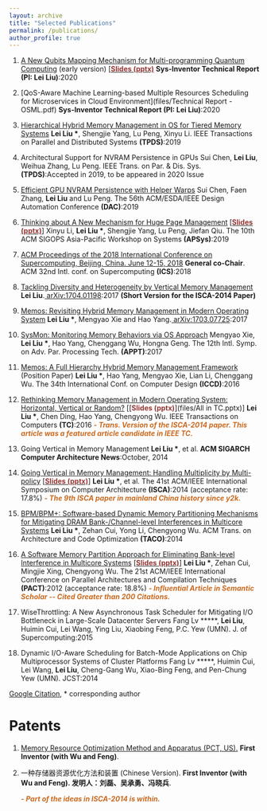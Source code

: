 ```yaml
---
layout: archive
title: "Selected Publications"
permalink: /publications/
author_profile: true
---
```


1. [A New Qubits Mapping Mechanism for Multi-programming Quantum Computing](https://arxiv.org/pdf/2004.12854.pdf) (early version) [[**<span style="color:#953734;">Slides (pptx)</span>**](files/quantum_talk.pptx)
    **Sys-Inventor Technical Report (PI: Lei Liu)**:2020

2. [QoS-Aware Machine Learning-based Multiple Resources Scheduling for Microservices in Cloud Environment](files/Technical Report - OSML.pdf)
    **Sys-Inventor Technical Report (PI: Lei Liu)**:2020

3. [Hierarchical Hybrid Memory Management in OS for Tiered Memory Systems](files/Memos-TPDS-2019.pdf)
    **Lei Liu \***, Shengjie Yang, Lu Peng, Xinyu Li. IEEE Transactions on Parallel and Distributed Systems **(TPDS)**:2019

4. Architectural Support for NVRAM Persistence in GPUs
    Sui Chen, **Lei Liu**, Weihua Zhang, Lu Peng. IEEE Trans. on Par. & Dis. Sys. **(TPDS)**:Accepted in 2019, to be appeared in 2020 Issue

5. [Efficient GPU NVRAM Persistence with Helper Warps](files/dac-19.pdf)
    Sui Chen, Faen Zhang, **Lei Liu** and Lu Peng. The 56th ACM/ESDA/IEEE Design Automation Conference **(DAC)**:2019

6. [Thinking about A New Mechanism for Huge Page Management](files/apsys-2019-final.pdf)  [[**<span style="color:#953734;">Slides (pptx)</span>**](files/apsys-2019.pptx)]
    Xinyu Li, **Lei Liu \***, Shengjie Yang, Lu Peng, Jiefan Qiu. The 10th ACM SIGOPS Asia-Pacific Workshop on Systems **(APSys)**:2019

7. [ACM Proceedings of the 2018 International Conference on Supercomputing, Beijing, China. June 12-15, 2018](https://portalparts.acm.org/3210000/3205289/fm/frontmatter.pdf?ip=159.226.43.53)
    **General co-Chair**. ACM 32nd Intl. conf. on Supercomputing **(ICS)**:2018

8. [Tackling Diversity and Heterogeneity by Vertical Memory Management](files/vp.pdf) 
    **Lei Liu**.[ arXiv:1704.01198](https://arxiv.org/abs/1704.01198):2017 **(Short Version for the ISCA-2014 Paper)**

9. [Memos: Revisiting Hybrid Memory Management in Modern Operating System](https://pan.cstcloud.cn/s/NV5GdcN3T3A)
    **Lei Liu \***, Mengyao Xie and Hao Yang.[ arXiv:1703.07725](https://arxiv.org/abs/1703.07725):2017

10. [SysMon: Monitoring Memory Behaviors via OS Approach](files/appt2017-sysmon-myx.pdf)
     Mengyao Xie, **Lei Liu \***, Hao Yang, Chenggang Wu, Hongna Geng. The 12th Intl. Symp. on Adv. Par. Processing Tech. **(APPT)**:2017

11. [Memos: A Full Hierarchy Hybrid Memory Management Framework](files/ICCD_8.pdf) (Position Paper)
       **Lei Liu \***, Hao Yang, Mengyao Xie, Lian Li, Chenggang Wu. The 34th International Conf. on Computer Design **(ICCD)**:2016

12. [Rethinking Memory Management in Modern Operating System: Horizontal, Vertical or Random?](files/tc-2015-pass19.pdf)  [[**<span style="color:#953734;">Slides (pptx)</span>**](files/All in TC.pptx)] 
      **Lei Liu \***, Chen Ding, Hao Yang, Chengyong Wu. IEEE Transactions on Computers **(TC)**:2016
      ***<span style="color:#ca6a20;">- Trans. Version of the ISCA-2014 paper. This article was a featured article candidate in IEEE TC.</span>***

13. Going Vertical in Memory Management
      **Lei Liu \***, et al. **ACM SIGARCH Computer Architecture News**:October, 2014

14. [Going Vertical in Memory Management: Handling Multiplicity by Multi-policy](files/ISCA2014_FINAL_pass2.pdf)  [**[<span style="color:#953734;">Slides (pptx)</span>](files/ISCA2014.pptx)**] 
      **Lei Liu \***, et al. The 41st ACM/IEEE International Symposium on Computer Architecture **(ISCA)**:2014 (acceptance rate: 17.8%) 
      ***<span style="color:#ca6a20;">- The 9th ISCA paper in mainland China history since y2k.</span>*** 

15. [BPM/BPM+:  Software-based Dynamic Memory Partitioning Mechanisms for Mitigating  DRAM Bank-/Channel-level Interferences in Multicore Systems](files/taco_pass24.pdf)
      **Lei Liu \***, Zehan Cui, Yong Li, Chengyong Wu. ACM Trans. on Architecture and Code Optimization **(TACO)**:2014 

16. [A Software Memory Partition Approach for Eliminating Bank-level Interference in Multicore Systems](files/pact140-liu-final.pdf)  [[**<span style="color:#953734;">Slides (pptx)</span>**](pact-liu-presentation.pptx)]
      **Lei Liu \***, Zehan Cui, Mingjie Xing, Chengyong Wu. The 21st ACM/IEEE International Conference on Parallel Architectures and Compilation Techniques **(PACT)**:2012 (acceptance rate: 18.8%) 
      ***<span style="color:#ca6a20;">- Influential Article in Semantic Scholar -- Cited Greater than 200 Citations.</span>***

17. WiseThrottling: A New Asynchronous Task Scheduler for Mitigating I/O Bottleneck in Large-Scale Datacenter Servers
     Fang Lv *****, **Lei Liu**, Huimin Cui, Lei Wang, Ying Liu, Xiaobing Feng, P.C. Yew (UMN). J. of Supercomputing:2015

18. Dynamic I/O-Aware Scheduling for Batch-Mode Applications on Chip Multiprocessor Systems of Cluster Platforms
     Fang Lv *****, Huimin Cui, Lei Wang, **Lei Liu**, Cheng-Gang Wu, Xiao-Bing Feng, and Pen-Chung Yew (UMN). JCST:2014

[Google Citation](https://scholar.google.com.hk/citations?user=yhN8bmgAAAAJ&hl=en), * corresponding author



Patents
======

1. [Memory Resource Optimization Method and Apparatus (PCT, US).](https://patents.google.com/patent/US9857980B2/en) **First Inventor (with Wu and Feng)**. 

2. 一种存储器资源优化方法和装置 (Chinese Version). **First Inventor (with Wu and Feng). 发明人：刘磊、吴承勇、冯晓兵**.

   ***<span style="color:#ca6a20;">- Part of the ideas in ISCA-2014 is within.</span>***